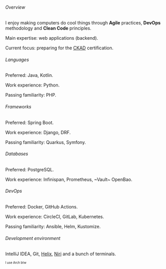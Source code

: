 ###### Overview

I enjoy making computers do cool things through **Agile** practices, **DevOps** methodology and **Clean Code** principles.

Main expertise: web applications (backend).

Current focus: preparing for the [CKAD](https://training.linuxfoundation.org/certification/certified-kubernetes-application-developer-ckad/) certification.

###### Languages

Preferred: Java, Kotlin.

Work experience: Python.

Passing familiarity: PHP.

###### Frameworks

Preferred: Spring Boot.

Work experience: Django, DRF.

Passing familiarity: Quarkus, Symfony.

###### Databases

Preferred: PostgreSQL.

Work experience: Infinispan, Prometheus, ~Vault~ OpenBao.

###### DevOps

Preferred: Docker, GitHub Actions.

Work experience: CircleCI, GitLab, Kubernetes.

Passing familiarity: Ansible, Helm, Kustomize.

###### Development environment

IntelliJ IDEA, Git, [Helix](https://helix-editor.com/), [Niri](https://github.com/YaLTeR/niri) and a bunch of terminals.

<sup><sub>I use Arch btw</sub></sup>



<!--
### Hi there 👋

**malteo/malteo** is a ✨ _special_ ✨ repository because its `README.md` (this file) appears on your GitHub profile.

Here are some ideas to get you started:

- 🔭 I’m currently working on ...
- 🌱 I’m currently learning ...
- 👯 I’m looking to collaborate on ...
- 🤔 I’m looking for help with ...
- 💬 Ask me about ...
- 📫 How to reach me: ...
- 😄 Pronouns: ...
- ⚡ Fun fact: ...

-->
